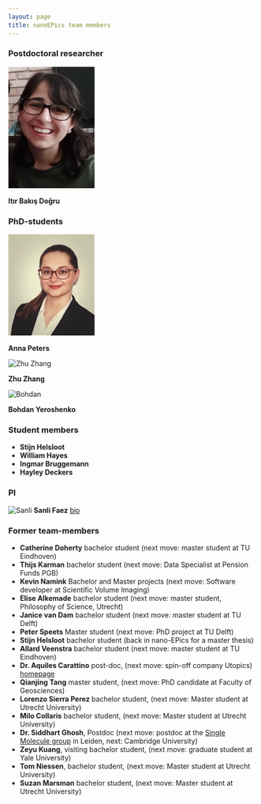 ```yaml
---
layout: page
title: nanoEPics team members
---
```


### Postdoctoral researcher

![Itir Dogru](./images/Itir_th.jpg)

**Itır Bakış Doğru**

### PhD-students

![Anna Peters](./images/Anna_th.jpg)

**Anna Peters**

![Zhu Zhang](./images/zhu_th.png)

**Zhu Zhang**

![Bohdan](./images/bohdan_th.jpg)

**Bohdan Yeroshenko**

### Student members
+ **Stijn Helsloot**
+ **William Hayes**
+ **Ingmar Bruggemann**
+ **Hayley Deckers**

### PI
![Sanli](./images/sanli_th.png)
**Sanli Faez**
[bio](./pages/sanli_bio.md)


### Former team-members

* **Catherine Doherty** bachelor student (next move: master student at TU Eindhoven)
* **Thijs Karman** bachelor student (next move: Data Specialist at Pension Funds PGB)
* **Kevin Namink** Bachelor and Master projects (next move: Software developer at Scientific Volume Imaging)
* **Elise Alkemade** bachelor student (next move: master student, Philosophy of Science, Utrecht)
* **Janice van Dam** bachelor student (next move: master student at TU Delft)
* **Peter Speets** Master student (next move: PhD project at TU Delft)
* **Stijn Helsloot** bachelor student (back in nano-EPics for a master thesis)
* **Allard Veenstra** bachelor student (next move: master student at TU Eindhoven)
* **Dr. Aquiles Carattino** post-doc, (next move: spin-off company Utopics) [homepage](https://www.aquicarattino.com/)
* **Qianjing Tang** master student, (next move: PhD candidate at Faculty of Geosciences)
* **Lorenzo Sierra Perez** bachelor student, (next move: Master student at Utrecht University)
* **Milo Collaris** bachelor student, (next move: Master student at Utrecht University)
* **Dr. Siddhart Ghosh**, Postdoc (next move: postdoc at the [Single Molecule group](http://www.single-molecule.nl) in Leiden, next: Cambridge University)
* **Zeyu Kuang**, visiting bachelor student, (next move: graduate student at Yale University)
* **Tom Niessen**, bachelor student, (next move: Master student at Utrecht University)
* **Suzan Marsman** bachelor student, (next move: Master student at Utrecht University)
